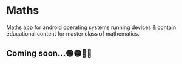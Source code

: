 # Maths
Maths app for android operating systems running devices &amp; contain educational content for master class of mathematics.
## Coming soon...🟢🟡🔵🔴
